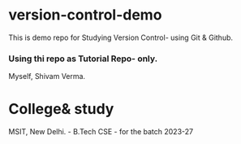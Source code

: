 # version-control-demo
This is demo repo for Studying Version Control- using Git &amp; Github.


### Using thi repo as Tutorial Repo- only.
Myself, Shivam Verma.

# College& study
MSIT, New Delhi. - B.Tech CSE - for the batch 2023-27

